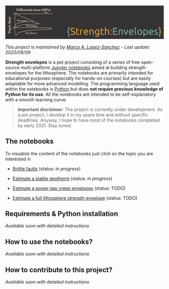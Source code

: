 ![header](https://github.com/marcoalopez/strength_envelopes/blob/master/figures/StrengthEnvelopes_header.png?raw=true)

_This project is maintained by [Marco A. Lopez-Sanchez](https://marcoalopez.github.io/) - Last update: 2020/09/09_

**Strength envelopes** is a pet project consisting of a series of free open-source multi-platform [Jupyter notebooks](https://jupyter.org/) aimed at building strength envelopes for the lithosphere. The notebooks are primarily intended for educational purposes (especially for hands-on courses) but are easily adaptable for more advanced modelling. The programming language used within the notebooks is [Python](https://www.python.org/) but does **not require previous knowledge of Python for its use**. All the notebooks are intended to be self-explanatory with a smooth learning curve.

> **Important disclaimer**: The project is currently under development. As a pet project, I develop it in my spare time and without specific deadlines.  Anyway, I hope to have most of the notebooks completed by early 2021. Stay tuned.

## The notebooks
To visualize the content of the notebooks just click on the topic you are interested in
- [Brittle faults](https://nbviewer.jupyter.org/github/marcoalopez/strength_envelopes/blob/master/notebooks/brittle_faults.ipynb?flush_cache=true) (status: _in progress_)

- [Estimate a stable geotherm](https://nbviewer.jupyter.org/github/marcoalopez/strength_envelopes/blob/master/notebooks/stable_geotherm.ipynb?flush_cache=true) (status: _in progress_)

- [Estimate a power-law creep envelopes](https://nbviewer.jupyter.org/github/marcoalopez/strength_envelopes/blob/master/notebooks/creep_flow_laws.ipynb?flush_cache=true) (status: TODO)

- [Estimate a full lithosphere strength envelope](https://nbviewer.jupyter.org/github/marcoalopez/strength_envelopes/blob/master/notebooks/Full_strength_envelope.ipynb?flush_cache=true) (status: TODO)

## Requirements & Python installation

_Available soon with detailed instructions_

## How to use the notebooks?

_Available soon with detailed instructions_

## How to contribute to this project?

_Available soon with detailed instructions_
